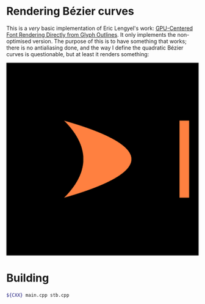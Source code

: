 # Rendering Bézier curves
This is a _very_ basic implementation of Eric Lengyel's work: [GPU-Centered Font Rendering Directly from Glyph Outlines](http://www.jcgt.org/published/0006/02/02/paper.pdf). It only implements the non-optimised version. The purpose of this is to have something that works; there is no antialiasing done, and the way I define the quadratic Bézier curves is questionable, but at least it renders something:

![Example](./img.png)

# Building
```sh
${CXX} main.cpp stb.cpp
```
